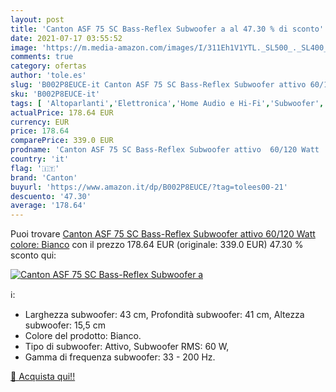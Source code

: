```yaml
---
layout: post
title: 'Canton ASF 75 SC Bass-Reflex Subwoofer a al 47.30 % di sconto'
date: 2021-07-17 03:55:52
image: 'https://m.media-amazon.com/images/I/311Eh1V1YTL._SL500_._SL400_.jpg'
comments: true
category: ofertas
author: 'tole.es'
slug: 'B002P8EUCE-it Canton ASF 75 SC Bass-Reflex Subwoofer attivo 60/120 Watt...'
sku: 'B002P8EUCE-it'
tags: [ 'Altoparlanti','Elettronica','Home Audio e Hi-Fi','Subwoofer','canton', ]
actualPrice: 178.64 EUR
currency: EUR
price: 178.64
comparePrice: 339.0 EUR
prodname: 'Canton ASF 75 SC Bass-Reflex Subwoofer attivo  60/120 Watt   colore: Bianco'
country: 'it'
flag: '🇮🇹'
brand: 'Canton'
buyurl: 'https://www.amazon.it/dp/B002P8EUCE/?tag=tolees00-21'
descuento: '47.30'
average: '178.64'
---
```


Puoi trovare [Canton ASF 75 SC Bass-Reflex Subwoofer attivo  60/120 Watt   colore: Bianco](https://www.amazon.it/dp/B002P8EUCE/?tag=tolees00-21) con il prezzo 178.64 EUR (originale: 339.0 EUR) 47.30 % sconto qui:

[![Canton ASF 75 SC Bass-Reflex Subwoofer a](https://m.media-amazon.com/images/I/311Eh1V1YTL._SL500_._SL400_.jpg)](https://www.amazon.it/dp/B002P8EUCE/?tag=tolees00-21)

ℹ️:

- Larghezza subwoofer: 43 cm, Profondità subwoofer: 41 cm, Altezza subwoofer: 15,5 cm
- Colore del prodotto: Bianco.
- Tipo di subwoofer: Attivo, Subwoofer RMS: 60 W,
- Gamma di frequenza subwoofer: 33 - 200 Hz.

[🛒 Acquista qui!!](https://www.amazon.it/dp/B002P8EUCE/?tag=tolees00-21)
